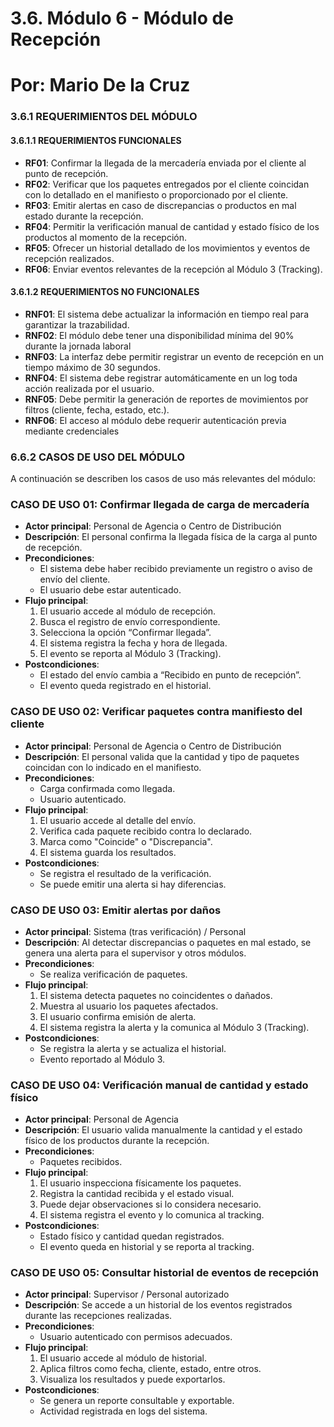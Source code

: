# 3.6. Módulo 6 - Módulo de Recepción

# Por: Mario De la Cruz

### 3.6.1 REQUERIMIENTOS DEL MÓDULO

#### 3.6.1.1 REQUERIMIENTOS FUNCIONALES

- **RF01**: Confirmar la llegada de la mercadería enviada por el cliente al punto de recepción.
- **RF02**: Verificar que los paquetes entregados por el cliente coincidan con lo detallado en el manifiesto o proporcionado por el cliente.
- **RF03**: Emitir alertas en caso de discrepancias o productos en mal estado durante la recepción.
- **RF04**: Permitir la verificación manual de cantidad y estado físico de los productos al momento de la recepción.
- **RF05**: Ofrecer un historial detallado de los movimientos y eventos de recepción realizados.
- **RF06**: Enviar eventos relevantes de la recepción al Módulo 3 (Tracking).

#### 3.6.1.2 REQUERIMIENTOS NO FUNCIONALES

- **RNF01**: El sistema debe actualizar la información en tiempo real para garantizar la trazabilidad.
- **RNF02**: El módulo debe tener una disponibilidad mínima del 90% durante la jornada laboral
- **RNF03**: La interfaz debe permitir registrar un evento de recepción en un tiempo máximo de 30 segundos.
- **RNF04**: El sistema debe registrar automáticamente en un log toda acción realizada por el usuario.
- **RNF05**: Debe permitir la generación de reportes de movimientos por filtros (cliente, fecha, estado, etc.).
- **RNF06**: El acceso al módulo debe requerir autenticación previa mediante credenciales

### 6.6.2 CASOS DE USO DEL MÓDULO

A continuación se describen los casos de uso más relevantes del módulo:

### CASO DE USO 01: Confirmar llegada de carga de mercadería

- **Actor principal**: Personal de Agencia o Centro de Distribución  
- **Descripción**: El personal confirma la llegada física de la carga al punto de recepción.
- **Precondiciones**:
  - El sistema debe haber recibido previamente un registro o aviso de envío del cliente.
  - El usuario debe estar autenticado.
- **Flujo principal**:
  1. El usuario accede al módulo de recepción.
  2. Busca el registro de envío correspondiente.
  3. Selecciona la opción “Confirmar llegada”.
  4. El sistema registra la fecha y hora de llegada.
  5. El evento se reporta al Módulo 3 (Tracking).
- **Postcondiciones**:
  - El estado del envío cambia a “Recibido en punto de recepción”.
  - El evento queda registrado en el historial.

### CASO DE USO 02: Verificar paquetes contra manifiesto del cliente

- **Actor principal**: Personal de Agencia o Centro de Distribución  
- **Descripción**: El personal valida que la cantidad y tipo de paquetes coincidan con lo indicado en el manifiesto.
- **Precondiciones**:
  - Carga confirmada como llegada.
  - Usuario autenticado.
- **Flujo principal**:
  1. El usuario accede al detalle del envío.
  2. Verifica cada paquete recibido contra lo declarado.
  3. Marca como "Coincide" o "Discrepancia".
  4. El sistema guarda los resultados.
- **Postcondiciones**:
  - Se registra el resultado de la verificación.
  - Se puede emitir una alerta si hay diferencias.

### CASO DE USO 03: Emitir alertas por daños

- **Actor principal**: Sistema (tras verificación) / Personal  
- **Descripción**: Al detectar discrepancias o paquetes en mal estado, se genera una alerta para el supervisor y otros módulos.
- **Precondiciones**:
  - Se realiza verificación de paquetes.
- **Flujo principal**:
  1. El sistema detecta paquetes no coincidentes o dañados.
  2. Muestra al usuario los paquetes afectados.
  3. El usuario confirma emisión de alerta.
  4. El sistema registra la alerta y la comunica al Módulo 3 (Tracking).
- **Postcondiciones**:
  - Se registra la alerta y se actualiza el historial.
  - Evento reportado al Módulo 3.

### CASO DE USO 04: Verificación manual de cantidad y estado físico

- **Actor principal**: Personal de Agencia  
- **Descripción**: El usuario valida manualmente la cantidad y el estado físico de los productos durante la recepción.
- **Precondiciones**:
  - Paquetes recibidos.
- **Flujo principal**:
  1. El usuario inspecciona físicamente los paquetes.
  2. Registra la cantidad recibida y el estado visual.
  3. Puede dejar observaciones si lo considera necesario.
  4. El sistema registra el evento y lo comunica al tracking.
- **Postcondiciones**:
  - Estado físico y cantidad quedan registrados.
  - El evento queda en historial y se reporta al tracking.

### CASO DE USO 05: Consultar historial de eventos de recepción

- **Actor principal**: Supervisor / Personal autorizado
- **Descripción**: Se accede a un historial de los eventos registrados durante las recepciones realizadas.
- **Precondiciones**:
  - Usuario autenticado con permisos adecuados.
- **Flujo principal**:
  1. El usuario accede al módulo de historial.
  2. Aplica filtros como fecha, cliente, estado, entre otros.
  3. Visualiza los resultados y puede exportarlos.
- **Postcondiciones**:
  - Se genera un reporte consultable y exportable.
  - Actividad registrada en logs del sistema.
